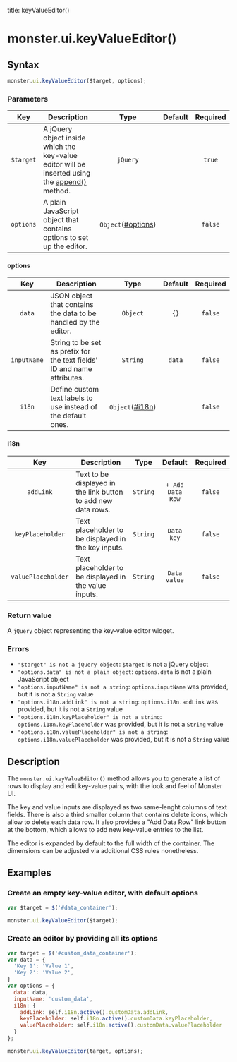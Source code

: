 title: keyValueEditor()

# monster.ui.keyValueEditor()

## Syntax
```javascript
monster.ui.keyValueEditor($target, options);
```

### Parameters
Key | Description | Type | Default | Required
:-: | --- | :-: | :-: | :-:
`$target` | A jQuery object inside which the key-value editor will be inserted using the [append()][append] method. | `jQuery` | | `true`
`options` | A plain JavaScript object that contains options to set up the editor. | `Object`([#options](#options)) | | `false`

#### options
Key | Description | Type | Default | Required
:-: | --- | :-: | :-: | :-:
`data` | JSON object that contains the data to be handled by the editor. | `Object` | `{}` | `false`
`inputName` | String to be set as prefix for the text fields' ID and name attributes. | `String` | `data` | `false`
`i18n` | Define custom text labels to use instead of the default ones. | `Object`([#i18n](#i18n)) | | `false`

#### i18n
Key | Description | Type | Default | Required
:-: | --- | :-: | :-: | :-:
`addLink` | Text to be displayed in the link button to add new data rows. | `String` | `+ Add Data Row` | `false`
`keyPlaceholder` | Text placeholder to be displayed in the key inputs. | `String` | `Data key` | `false`
`valuePlaceholder` | Text placeholder to be displayed in the value inputs. | `String` | `Data value` | `false`

### Return value
A `jQuery` object representing the key-value editor widget.

### Errors
* `"$target" is not a jQuery object`: `$target` is not a jQuery object
* `"options.data" is not a plain object`: `options.data` is not a plain JavaScript object
* `"options.inputName" is not a string`: `options.inputName` was provided, but it is not a `String` value
* `"options.i18n.addLink" is not a string`: `options.i18n.addLink` was provided, but it is not a `String` value
* `"options.i18n.keyPlaceholder" is not a string`: `options.i18n.keyPlaceholder` was provided, but it is not a `String` value
* `"options.i18n.valuePlaceholder" is not a string`: `options.i18n.valuePlaceholder` was provided, but it is not a `String` value

## Description
The `monster.ui.keyValueEditor()` method allows you to generate a list of rows to display and edit key-value pairs, with the look and feel of Monster UI.

The key and value inputs are displayed as two same-lenght columns of text fields. There is also a third smaller column that contains delete icons, which allow to delete each data row. It also provides a "Add Data Row" link button at the bottom, which allows to add new key-value entries to the list.

The editor is expanded by default to the full width of the container. The dimensions can be adjusted via additional CSS rules nonetheless.

## Examples
### Create an empty key-value editor, with default options
```javascript
var $target = $('#data_container');

monster.ui.keyValueEditor($target);
```

### Create an editor by providing all its options
```javascript
var target = $('#custom_data_container');
var data = {
  'Key 1': 'Value 1',
  'Key 2': 'Value 2',
}
var options = {
  data: data,
  inputName: 'custom_data',
  i18n: {
    addLink: self.i18n.active().customData.addLink,
    keyPlaceholder: self.i18n.active().customData.keyPlaceholder,
    valuePlaceholder: self.i18n.active().customData.valuePlaceholder
  }
};

monster.ui.keyValueEditor(target, options);
```

[append]: http://api.jquery.com/append/
